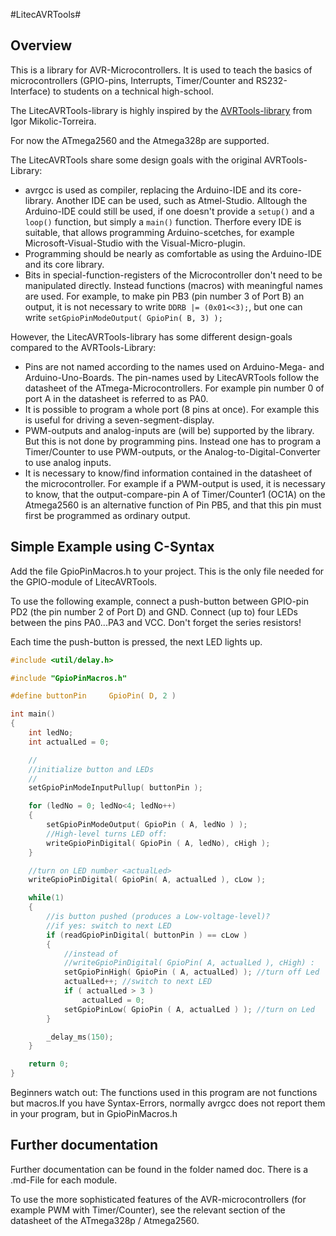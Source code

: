 #LitecAVRTools#

## Overview ##

This is a library for AVR-Microcontrollers. It is used to teach the basics 
of microcontrollers (GPIO-pins, Interrupts, Timer/Counter and RS232-Interface) 
to students on a technical high-school.

The LitecAVRTools-library is highly inspired by the 
[AVRTools-library](https://github.com/igormiktor/AVRTools) from 
Igor Mikolic-Torreira.

For now the ATmega2560 and the Atmega328p are supported.

The LitecAVRTools share some design goals with the original AVRTools-Library:

- avrgcc is used as compiler, replacing the Arduino-IDE and its core-library. 
  Another IDE can be used, such as Atmel-Studio. Alltough the Arduino-IDE 
  could still be used, if one doesn't provide a `setup()` and a `loop()` 
  function, but simply a `main()` function. 
  Therfore every IDE is suitable, that allows programming Arduino-scetches, 
  for example Microsoft-Visual-Studio with the Visual-Micro-plugin.
- Programming should be nearly as comfortable as using the Arduino-IDE 
  and its core library. 
- Bits in special-function-registers of the Microcontroller don't need to be
  manipulated directly. Instead functions (macros) with meaningful names are 
  used. For example, to make pin PB3 (pin number 3 of Port B) an output, it 
  is not necessary to write `DDRB |= (0x01<<3);`, but one can write 
  `setGpioPinModeOutput( GpioPin( B, 3) );`

However, the LitecAVRTools-library has some different design-goals compared 
to the AVRTools-Library:

- Pins are not named according to the names used on Arduino-Mega- and 
  Arduino-Uno-Boards. The pin-names used by LitecAVRTools follow the
  datasheet of the ATmega-Microcontrollers. For example pin number 0 of
  port A in the datasheet is referred to as PA0.
- It is possible to program a whole port (8 pins at once). For example
  this is useful for driving a seven-segment-display.
- PWM-outputs and analog-inputs are (will be) supported by the library.
  But this is not done by programming pins. Instead one has to program a 
  Timer/Counter to use PWM-outputs, or the Analog-to-Digital-Converter
  to use analog inputs.
- It is necessary to know/find information contained in the datasheet of 
  the microcontroller. For example if a PWM-output 
  is used, it is necessary to know, that the output-compare-pin A of 
  Timer/Counter1 (OC1A) on the Atmega2560 is an alternative function of 
  Pin PB5, and that this pin must first be programmed as ordinary output.

## Simple Example using C-Syntax ##

Add the file GpioPinMacros.h to your project. This is the only file needed
for the GPIO-module of LitecAVRTools.

To use the following example, connect a push-button between GPIO-pin PD2 (the
pin number 2 of Port D) and GND. Connect (up to) four LEDs between the pins
PA0...PA3 and VCC. Don't forget the series resistors!

Each time the push-button is pressed, the next LED lights up.

```C
#include <util/delay.h>

#include "GpioPinMacros.h"

#define buttonPin     GpioPin( D, 2 )

int main()
{
    int ledNo;
    int actualLed = 0;

    //
    //initialize button and LEDs
    //
    setGpioPinModeInputPullup( buttonPin );

    for (ledNo = 0; ledNo<4; ledNo++)
    {
        setGpioPinModeOutput( GpioPin ( A, ledNo ) );
        //High-level turns LED off:
        writeGpioPinDigital( GpioPin ( A, ledNo), cHigh );
    }

    //turn on LED number <actualLed>
    writeGpioPinDigital( GpioPin( A, actualLed ), cLow );

    while(1)
    {
        //is button pushed (produces a Low-voltage-level)?
        //if yes: switch to next LED
        if (readGpioPinDigital( buttonPin ) == cLow )
        {
            //instead of
            //writeGpioPinDigital( GpioPin( A, actualLed ), cHigh) :
            setGpioPinHigh( GpioPin ( A, actualLed) ); //turn off Led
            actualLed++; //switch to next LED
            if ( actualLed > 3 )
                actualLed = 0;
            setGpioPinLow( GpioPin ( A, actualLed ) ); //turn on Led
        }

        _delay_ms(150);
    }

    return 0;
}
```

Beginners watch out: The functions used in this program are not functions but 
macros.If you have Syntax-Errors, normally avrgcc does not report them in your
program, but in GpioPinMacros.h

## Further documentation ##

Further documentation can be found in the folder named doc. There is a 
.md-File for each module. 

To use the more sophisticated features of the AVR-microcontrollers (for 
example PWM with Timer/Counter), see the relevant section of the datasheet 
of the ATmega328p / Atmega2560. 

